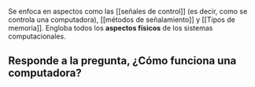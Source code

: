 Se enfoca en aspectos como las [[señales de control]] (es decir, como se controla una computadora), [[métodos de señalamiento]] y [[Tipos de memoria]]. Engloba todos los **aspectos físicos** de los sistemas computacionales.

## Responde a la pregunta, ¿Cómo funciona una computadora?
